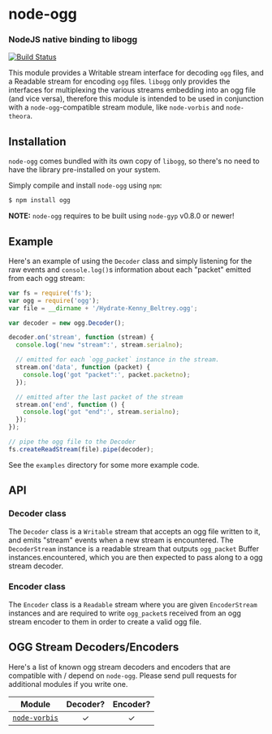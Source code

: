 node-ogg
========
### NodeJS native binding to libogg
[![Build Status](https://travis-ci.org/TooTallNate/node-ogg.png?branch=master)](https://travis-ci.org/TooTallNate/node-ogg)

This module provides a Writable stream interface for decoding `ogg` files, and a
Readable stream for encoding `ogg` files. `libogg` only provides the interfaces
for multiplexing the various streams embedding into an ogg file (and vice versa),
therefore this module is intended to be used in conjunction with a
`node-ogg`-compatible stream module, like `node-vorbis` and `node-theora`.


Installation
------------

`node-ogg` comes bundled with its own copy of `libogg`, so
there's no need to have the library pre-installed on your system.

Simply compile and install `node-ogg` using `npm`:

``` bash
$ npm install ogg
```

__NOTE:__ `node-ogg` requires to be built using `node-gyp` v0.8.0 or newer!


Example
-------

Here's an example of using the `Decoder` class and simply listening for the raw
events and `console.log()`s information about each "packet" emitted from each ogg
stream:

``` javascript
var fs = require('fs');
var ogg = require('ogg');
var file = __dirname + '/Hydrate-Kenny_Beltrey.ogg';

var decoder = new ogg.Decoder();

decoder.on('stream', function (stream) {
  console.log('new "stream":', stream.serialno);

  // emitted for each `ogg_packet` instance in the stream.
  stream.on('data', function (packet) {
    console.log('got "packet":', packet.packetno);
  });

  // emitted after the last packet of the stream
  stream.on('end', function () {
    console.log('got "end":', stream.serialno);
  });
});

// pipe the ogg file to the Decoder
fs.createReadStream(file).pipe(decoder);
```

See the `examples` directory for some more example code.


API
---

### Decoder class

The `Decoder` class is a `Writable` stream that accepts an ogg file written to
it, and emits "stream" events when a new stream is encountered. The
`DecoderStream` instance is a readable stream that outputs `ogg_packet` Buffer
instances.encountered, which
you are then expected to pass along to a ogg stream decoder.

### Encoder class

The `Encoder` class is a `Readable` stream where you are given `EncoderStream`
instances and are required to write `ogg_packet`s received from an ogg stream
encoder to them in order to create a valid ogg file.


OGG Stream Decoders/Encoders
----------------------------

Here's a list of known ogg stream decoders and encoders that are compatible with / depend on `node-ogg`.
Please send pull requests for additional modules if you write one.

| **Module**                       | **Decoder?** | **Encoder?**
|:--------------------------------:|:------------:|:------------:
|   [`node-vorbis`][node-vorbis]   |      ✓       |      ✓

[node-vorbis]: https://github.com/TooTallNate/node-vorbis
